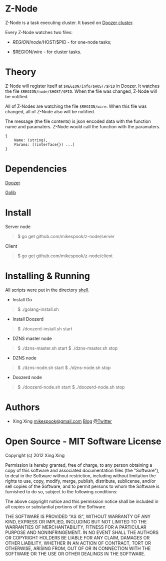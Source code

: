 Z-Node
======

Z-Node is a task executing cluster. It based on [Doozer cluster](https://github.com/ha/doozerd). 

Every Z-Node watches two files:

 * $REGION/node/$HOST/$PID - for one-node tasks;

 * $REGION/wire - for cluster tasks.

Theory
======

Z-Node will register itself at `$REGION/info/$HOST/$PID` in Doozer. It watches the file `$REGION/node/$HOST/$PID`.
When the file was changed, Z-Node will be notified.

All of Z-Nodes are watching the file `$REGION/wire`. When this file was changed, all of Z-Node also will be notified.

The message (the file contents) is json encoded data with the function name and paramaters.
Z-Node would call the function with the paramaters.

    {
        Name: (string),
        Params: [(interface{}) ...]
    }

Dependencies
============

[Doozer](https://github.com/ha/doozer)

[Golib](https://github.com/mikespook/golib)    

Install
=======

Server node

> $ go get github.com/mikespook/z-node/server

Client

> $ go get github.com/mikespook/z-node/client

Installing & Running
====================

All scripts were put in the directory [shell](https://github.com/mikespook/z-node/tree/master/shell).

 * Install Go

> $ ./golang-install.sh

 * Install Doozerd

> $ ./doozerd-install.sh start

 * DZNS master node

> $ ./dzns-master.sh start
> $ ./dzns-master.sh stop

 * DZNS node

> $ ./dzns-node.sh start
> $ ./dzns-node.sh stop

 * Doozerd node
 
> $ ./doozerd-node.sh start
> $ ./doozerd-node.sh stop

Authors
=======

 * Xing Xing <mikespook@gmail.com> [Blog](http://mikespook.com) [@Twitter](http://twitter.com/mikespook)

Open Source - MIT Software License
==================================
Copyright (c) 2012 Xing Xing

Permission is hereby granted, free of charge, to any person obtaining a copy of this software and associated documentation files (the "Software"), to deal in the Software without restriction, including without limitation the rights to use, copy, modify, merge, publish, distribute, sublicense, and/or sell copies of the Software, and to permit persons to whom the Software is furnished to do so, subject to the following conditions:

The above copyright notice and this permission notice shall be included in all copies or substantial portions of the Software.

THE SOFTWARE IS PROVIDED "AS IS", WITHOUT WARRANTY OF ANY KIND, EXPRESS OR IMPLIED, INCLUDING BUT NOT LIMITED TO THE WARRANTIES OF MERCHANTABILITY, FITNESS FOR A PARTICULAR PURPOSE AND NONINFRINGEMENT. IN NO EVENT SHALL THE AUTHORS OR COPYRIGHT HOLDERS BE LIABLE FOR ANY CLAIM, DAMAGES OR OTHER LIABILITY, WHETHER IN AN ACTION OF CONTRACT, TORT OR OTHERWISE, ARISING FROM, OUT OF OR IN CONNECTION WITH THE SOFTWARE OR THE USE OR OTHER DEALINGS IN THE SOFTWARE.
